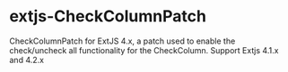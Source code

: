 extjs-CheckColumnPatch
====================

CheckColumnPatch for ExtJS 4.x, a patch used to enable the check/uncheck all functionality for the CheckColumn.
Support Extjs 4.1.x and 4.2.x